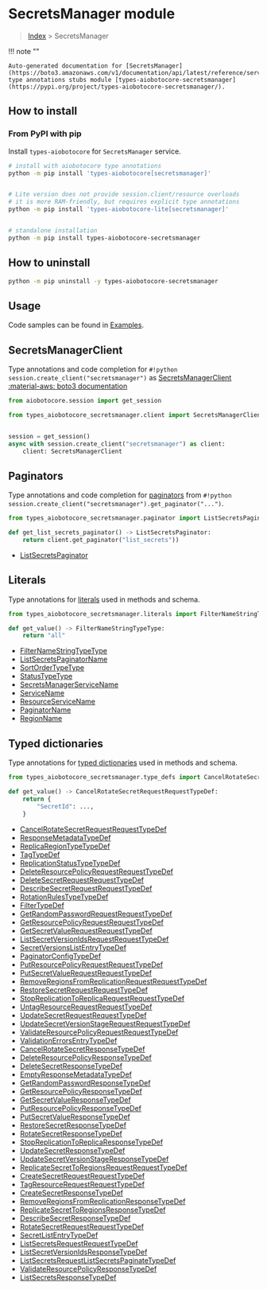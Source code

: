 # SecretsManager module

> [Index](../README.md) > SecretsManager


!!! note ""

    Auto-generated documentation for [SecretsManager](https://boto3.amazonaws.com/v1/documentation/api/latest/reference/services/secretsmanager.html#SecretsManager)
    type annotations stubs module [types-aiobotocore-secretsmanager](https://pypi.org/project/types-aiobotocore-secretsmanager/).

## How to install



### From PyPI with pip

Install `types-aiobotocore` for `SecretsManager` service.

```bash
# install with aiobotocore type annotations
python -m pip install 'types-aiobotocore[secretsmanager]'


# Lite version does not provide session.client/resource overloads
# it is more RAM-friendly, but requires explicit type annotations
python -m pip install 'types-aiobotocore-lite[secretsmanager]'


# standalone installation
python -m pip install types-aiobotocore-secretsmanager
```



## How to uninstall

```bash
python -m pip uninstall -y types-aiobotocore-secretsmanager
```

## Usage

Code samples can be found in [Examples](./usage.md).

## SecretsManagerClient

Type annotations and code completion for  `#!python session.create_client("secretsmanager")` as [SecretsManagerClient](./client.md)
[:material-aws: boto3 documentation](https://boto3.amazonaws.com/v1/documentation/api/latest/reference/services/secretsmanager.html#SecretsManager.Client)

```python title="Usage example"
from aiobotocore.session import get_session

from types_aiobotocore_secretsmanager.client import SecretsManagerClient


session = get_session()
async with session.create_client("secretsmanager") as client:
    client: SecretsManagerClient
```


## Paginators

Type annotations and code completion for
[paginators](./paginators.md)
from `#!python session.create_client("secretsmanager").get_paginator("...")`.

```python title="Usage example"
from types_aiobotocore_secretsmanager.paginator import ListSecretsPaginator

def get_list_secrets_paginator() -> ListSecretsPaginator:
    return client.get_paginator("list_secrets"))
```

- [ListSecretsPaginator](./paginators.md#listsecretspaginator)








## Literals

Type annotations for [literals](./literals.md) used in methods and schema.

```python title="Usage example"
from types_aiobotocore_secretsmanager.literals import FilterNameStringTypeType

def get_value() -> FilterNameStringTypeType:
    return "all"
```

- [FilterNameStringTypeType](./literals.md#filternamestringtypetype)
- [ListSecretsPaginatorName](./literals.md#listsecretspaginatorname)
- [SortOrderTypeType](./literals.md#sortordertypetype)
- [StatusTypeType](./literals.md#statustypetype)
- [SecretsManagerServiceName](./literals.md#secretsmanagerservicename)
- [ServiceName](./literals.md#servicename)
- [ResourceServiceName](./literals.md#resourceservicename)
- [PaginatorName](./literals.md#paginatorname)
- [RegionName](./literals.md#regionname)




## Typed dictionaries

Type annotations for [typed dictionaries](./type_defs.md) used in methods and schema.

```python title="Usage example"
from types_aiobotocore_secretsmanager.type_defs import CancelRotateSecretRequestRequestTypeDef

def get_value() -> CancelRotateSecretRequestRequestTypeDef:
    return {
        "SecretId": ...,
    }
```

- [CancelRotateSecretRequestRequestTypeDef](./type_defs.md#cancelrotatesecretrequestrequesttypedef)
- [ResponseMetadataTypeDef](./type_defs.md#responsemetadatatypedef)
- [ReplicaRegionTypeTypeDef](./type_defs.md#replicaregiontypetypedef)
- [TagTypeDef](./type_defs.md#tagtypedef)
- [ReplicationStatusTypeTypeDef](./type_defs.md#replicationstatustypetypedef)
- [DeleteResourcePolicyRequestRequestTypeDef](./type_defs.md#deleteresourcepolicyrequestrequesttypedef)
- [DeleteSecretRequestRequestTypeDef](./type_defs.md#deletesecretrequestrequesttypedef)
- [DescribeSecretRequestRequestTypeDef](./type_defs.md#describesecretrequestrequesttypedef)
- [RotationRulesTypeTypeDef](./type_defs.md#rotationrulestypetypedef)
- [FilterTypeDef](./type_defs.md#filtertypedef)
- [GetRandomPasswordRequestRequestTypeDef](./type_defs.md#getrandompasswordrequestrequesttypedef)
- [GetResourcePolicyRequestRequestTypeDef](./type_defs.md#getresourcepolicyrequestrequesttypedef)
- [GetSecretValueRequestRequestTypeDef](./type_defs.md#getsecretvaluerequestrequesttypedef)
- [ListSecretVersionIdsRequestRequestTypeDef](./type_defs.md#listsecretversionidsrequestrequesttypedef)
- [SecretVersionsListEntryTypeDef](./type_defs.md#secretversionslistentrytypedef)
- [PaginatorConfigTypeDef](./type_defs.md#paginatorconfigtypedef)
- [PutResourcePolicyRequestRequestTypeDef](./type_defs.md#putresourcepolicyrequestrequesttypedef)
- [PutSecretValueRequestRequestTypeDef](./type_defs.md#putsecretvaluerequestrequesttypedef)
- [RemoveRegionsFromReplicationRequestRequestTypeDef](./type_defs.md#removeregionsfromreplicationrequestrequesttypedef)
- [RestoreSecretRequestRequestTypeDef](./type_defs.md#restoresecretrequestrequesttypedef)
- [StopReplicationToReplicaRequestRequestTypeDef](./type_defs.md#stopreplicationtoreplicarequestrequesttypedef)
- [UntagResourceRequestRequestTypeDef](./type_defs.md#untagresourcerequestrequesttypedef)
- [UpdateSecretRequestRequestTypeDef](./type_defs.md#updatesecretrequestrequesttypedef)
- [UpdateSecretVersionStageRequestRequestTypeDef](./type_defs.md#updatesecretversionstagerequestrequesttypedef)
- [ValidateResourcePolicyRequestRequestTypeDef](./type_defs.md#validateresourcepolicyrequestrequesttypedef)
- [ValidationErrorsEntryTypeDef](./type_defs.md#validationerrorsentrytypedef)
- [CancelRotateSecretResponseTypeDef](./type_defs.md#cancelrotatesecretresponsetypedef)
- [DeleteResourcePolicyResponseTypeDef](./type_defs.md#deleteresourcepolicyresponsetypedef)
- [DeleteSecretResponseTypeDef](./type_defs.md#deletesecretresponsetypedef)
- [EmptyResponseMetadataTypeDef](./type_defs.md#emptyresponsemetadatatypedef)
- [GetRandomPasswordResponseTypeDef](./type_defs.md#getrandompasswordresponsetypedef)
- [GetResourcePolicyResponseTypeDef](./type_defs.md#getresourcepolicyresponsetypedef)
- [GetSecretValueResponseTypeDef](./type_defs.md#getsecretvalueresponsetypedef)
- [PutResourcePolicyResponseTypeDef](./type_defs.md#putresourcepolicyresponsetypedef)
- [PutSecretValueResponseTypeDef](./type_defs.md#putsecretvalueresponsetypedef)
- [RestoreSecretResponseTypeDef](./type_defs.md#restoresecretresponsetypedef)
- [RotateSecretResponseTypeDef](./type_defs.md#rotatesecretresponsetypedef)
- [StopReplicationToReplicaResponseTypeDef](./type_defs.md#stopreplicationtoreplicaresponsetypedef)
- [UpdateSecretResponseTypeDef](./type_defs.md#updatesecretresponsetypedef)
- [UpdateSecretVersionStageResponseTypeDef](./type_defs.md#updatesecretversionstageresponsetypedef)
- [ReplicateSecretToRegionsRequestRequestTypeDef](./type_defs.md#replicatesecrettoregionsrequestrequesttypedef)
- [CreateSecretRequestRequestTypeDef](./type_defs.md#createsecretrequestrequesttypedef)
- [TagResourceRequestRequestTypeDef](./type_defs.md#tagresourcerequestrequesttypedef)
- [CreateSecretResponseTypeDef](./type_defs.md#createsecretresponsetypedef)
- [RemoveRegionsFromReplicationResponseTypeDef](./type_defs.md#removeregionsfromreplicationresponsetypedef)
- [ReplicateSecretToRegionsResponseTypeDef](./type_defs.md#replicatesecrettoregionsresponsetypedef)
- [DescribeSecretResponseTypeDef](./type_defs.md#describesecretresponsetypedef)
- [RotateSecretRequestRequestTypeDef](./type_defs.md#rotatesecretrequestrequesttypedef)
- [SecretListEntryTypeDef](./type_defs.md#secretlistentrytypedef)
- [ListSecretsRequestRequestTypeDef](./type_defs.md#listsecretsrequestrequesttypedef)
- [ListSecretVersionIdsResponseTypeDef](./type_defs.md#listsecretversionidsresponsetypedef)
- [ListSecretsRequestListSecretsPaginateTypeDef](./type_defs.md#listsecretsrequestlistsecretspaginatetypedef)
- [ValidateResourcePolicyResponseTypeDef](./type_defs.md#validateresourcepolicyresponsetypedef)
- [ListSecretsResponseTypeDef](./type_defs.md#listsecretsresponsetypedef)

